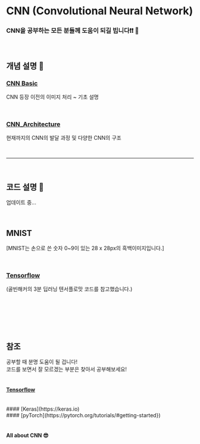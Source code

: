 # CNN (Convolutional Neural Network)

### CNN을 공부하는 모든 분들께 도움이 되길 빕니다&#10071;&#10071; &#128578;

<br/>

## 개념 설명 &#128220;
### [CNN Basic](https://github.com/hwk06023/CNN/blob/master/CNN_Basic.md)  
CNN 등장 이전의 이미지 처리 ~ 기초 설명  

<br/>

### [CNN_Architecture](https://github.com/hwk06023/CNN/blob/master/CNN_Architecture.md)
현재까지의 CNN의 발달 과정 및 다양한 CNN의 구조  

<br/>

---

<br/>

## 코드 설명 &#128195;

업데이트 중...

<br/>

## MNIST
[MNIST는 손으로 쓴 숫자 0~9이 있는 28 x 28px의 흑백이미지입니다.]

<br/>

### [Tensorflow](https://github.com/hwk06023/CNN/blob/master/MNIST_Tensorflow.py)
(골빈해커의 3분 딥러닝 텐서플로맛 코드를 참고했습니다.)

<br/><br/><br/><br/><br/>

## 참조
공부할 때 분명 도움이 될 겁니다!<br/>
코드를 보면서 잘 모르겠는 부분은 찾아서 공부해보세요!
<br/><br/>

#### [Tensorflow](https://www.tensorflow.org/tutorials/)
<br/>
#### [Keras](https://keras.io)
<br/>
#### [pyTorch](https://pytorch.org/tutorials/#getting-started})
<br/><br/>


#### All about CNN &#128526;
